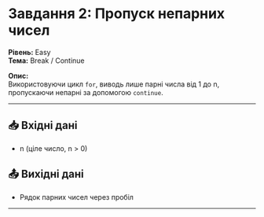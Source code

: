# Завдання 2: Пропуск непарних чисел

**Рівень:** Easy  
**Тема:** Break / Continue  

**Опис:**  
Використовуючи цикл `for`, виводь лише парні числа від 1 до n, пропускаючи непарні за допомогою `continue`.

---

## 📥 Вхідні дані
- n (ціле число, n > 0)

## 📤 Вихідні дані
- Рядок парних чисел через пробіл

---